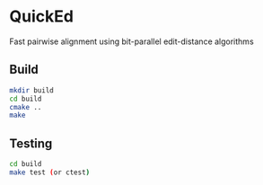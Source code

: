 # QuickEd

Fast pairwise alignment using bit-parallel edit-distance algorithms

## Build

```bash
mkdir build
cd build
cmake ..
make
```

## Testing

```bash
cd build
make test (or ctest)
```
